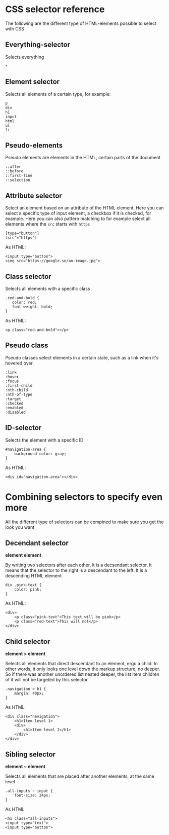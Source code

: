 CSS selector reference
======================

The following are the different type of HTML-elements possible to select with CSS

Everything-selector
------------------
Selects everything

    *

Element selector
--------------
Selects all elements of a certain type, for example:
    
    p
    div
    h1
    input
    html
    ul
    li

Pseudo-elements
---------------
Pseudo elements are elements in the HTML, certain parts of the document

    ::after
    ::before
    ::first-line
    ::selection

Attribute selector
------------------
Select an element based on an attribute of the HTML element. Here you can select a specific type of input element, a checkbox if it is checked, for example. Here you can also pattern matching to for example select all elements where the ```src``` starts with ```https```

    [type="button"]
    [src^="https"]

As HTML:

    <input type="button">
    <img src="https://google.se/an-image.jpg">

Class selector
--------------
Selects all elements with a specific class

    .red-and-bold {
       color: red;
       font-weight: bold;
    }

As HTML:

    <p class="red-and-bold"></p>

Pseudo class
------------
Pseudo classes select elements in a certain state, such as a link when it's hovered over.

    :link
    :hover
    :focus
    :first-child
    :nth-child
    :nth-of-type
    :target
    :checked
    :enabled
    :disabled

ID-selector
----------
Selects the element with a specific ID

    #navigation-area {
        background-color: gray;
    }

As HTML:

    <div id="navigation-area"></div>


Combining selectors to specify even more
========================================

All the different type of selectors can be compined to make sure you get the look you want

Decendant selector
-----------------
**element element**  

By writing two selectors after each other, it is a decsendant selector. It means that the selector to the right is a descendant to the left. It is a descending HTML element.

    div .pink-text {
    	color: pink;
    }

As HTML:

    <div>
    	<p class="pink-text">This text will be pink</p>
    	<p class="red-text">This will not</p>
    </div>

Child selector
--------------
**element > element** 

Selects all elements that direct descendant to an element, ergo a child. In other words, it only looks one level down the markup structure, no deeper. So if there was another unordered list nested deeper, the list item children of it will not be targeted by this selector.

    .navigation > h1 {
    	margin: 40px;
    }

As HTML

    <div class="nevigation">
    	<h1>Item level 1>
    	<div>
    		<h1>Item level 2</h1>
    	</div>
    </div>


Sibling selector
----------------
**element ~ element**

Selects all elements that are placed after another elements, at the same level

    .all-inputs ~ input {
    	font-size: 24px;
    }

As HTML

    <h1 class="all-inputs">
    <input type="text">
    <input type="button">

